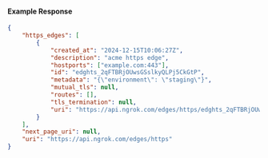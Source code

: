 <!-- Code generated for API Clients. DO NOT EDIT. -->

#### Example Response

```json
{
	"https_edges": [
		{
			"created_at": "2024-12-15T10:06:27Z",
			"description": "acme https edge",
			"hostports": ["example.com:443"],
			"id": "edghts_2qFTBRjOUwsGSslkyQLPj5CkGtP",
			"metadata": "{\"environment\": \"staging\"}",
			"mutual_tls": null,
			"routes": [],
			"tls_termination": null,
			"uri": "https://api.ngrok.com/edges/https/edghts_2qFTBRjOUwsGSslkyQLPj5CkGtP"
		}
	],
	"next_page_uri": null,
	"uri": "https://api.ngrok.com/edges/https"
}
```
